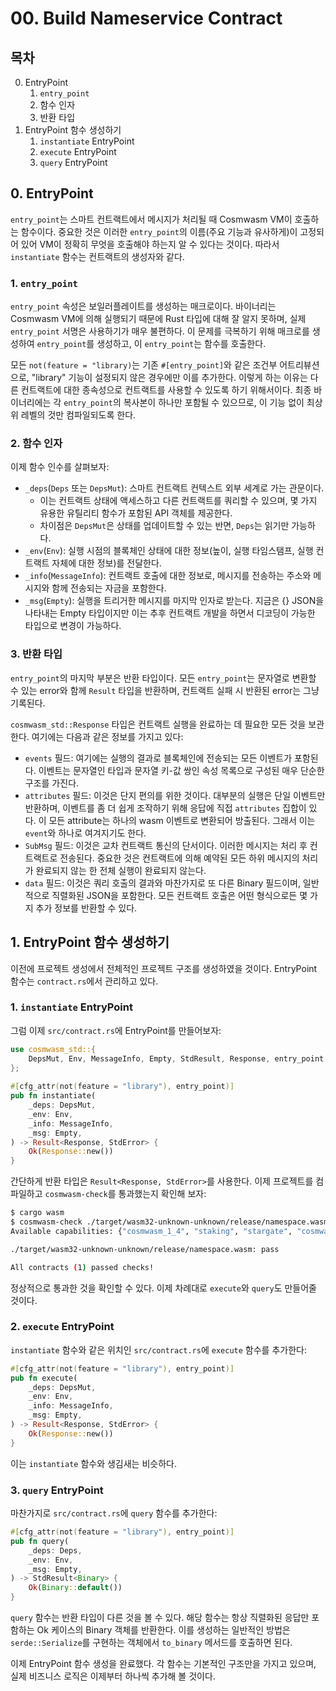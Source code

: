 # 00. Build Nameservice Contract
## 목차
0. EntryPoint
   1. `entry_point`
   2. 함수 인자 
   3. 반환 타입
1. EntryPoint 함수 생성하기
   1. `instantiate` EntryPoint
   2. `execute` EntryPoint
   3. `query` EntryPoint

## 0. EntryPoint
`entry_point`는 스마트 컨트랙트에서 메시지가 처리될 때 Cosmwasm VM이 호출하는 함수이다. 중요한 것은 이러한 `entry_point`의 이름(주요 기능과 유사하게)이 고정되어 있어 VM이 정확히 무엇을 호출해야 하는지 알 수 있다는 것이다. 따라서 `instantiate` 함수는 컨트랙트의 생성자와 같다.  

### 1. `entry_point`
`entry_point` 속성은 보일러플레이트를 생성하는 매크로이다. 바이너리는 Cosmwasm VM에 의해 실행되기 때문에 Rust 타입에 대해 잘 알지 못하며, 실제 `entry_point` 서명은 사용하기가 매우 불편하다. 이 문제를 극복하기 위해 매크로를 생성하여 `entry_point`를 생성하고, 이 `entry_point`는 함수를 호출한다.

모든 `not(feature = "library)`는 기존 `#[entry_point]`와 같은 조건부 어트리뷰션으로, "library" 기능이 설정되지 않은 경우에만 이를 추가한다. 이렇게 하는 이유는 다른 컨트랙트에 대한 종속성으로 컨트랙트를 사용할 수 있도록 하기 위해서이다. 최종 바이너리에는 각 `entry_point`의 복사본이 하나만 포함될 수 있으므로, 이 기능 없이 최상위 레벨의 것만 컴파일되도록 한다. 

### 2. 함수 인자 
이제 함수 인수를 살펴보자:
- `_deps`(`Deps` 또는 `DepsMut`): 스마트 컨트랙트 컨텍스트 외부 세계로 가는 관문이다. 
	- 이는 컨트랙트 상태에 액세스하고 다른 컨트랙트를 쿼리할 수 있으며, 몇 가지 유용한 유틸리티 함수가 포함된 API 객체를 제공한다. 
	- 차이점은 `DepsMut`은 상태를 업데이트할 수 있는 반면, `Deps`는 읽기만 가능하다. 
- `_env`(`Env`): 실행 시점의 블록체인 상태에 대한 정보(높이, 실행 타임스탬프, 실행 컨트랙트 자체에 대한 정보)를 전달한다.
- `_info`(`MessageInfo`): 컨트랙트 호출에 대한 정보로, 메시지를 전송하는 주소와 메시지와 함께 전송되는 자금을 포함한다.
- `_msg`(`Empty`): 실행을 트리거한 메시지를 마지막 인자로 받는다. 지금은 {} JSON을 나타내는 Empty 타입이지만 이는 추후 컨트랙트 개발을 하면서 디코딩이 가능한 타입으로 변경이 가능하다. 

### 3. 반환 타입
`entry_point`의 마지막 부분은 반환 타입이다. 모든 `entry_point`는 문자열로 변환할 수 있는 error와 함께 `Result` 타입을 반환하며, 컨트랙트 실패 시 반환된 error는 그냥 기록된다. 

`cosmwasm_std::Response` 타입은 컨트랙트 실행을 완료하는 데 필요한 모든 것을 보관한다. 여기에는 다음과 같은 정보를 가지고 있다:
- `events` 필드:  여기에는 실행의 결과로 블록체인에 전송되는 모든 이벤트가 포함된다. 이벤트는 문자열인 타입과 문자열 키-값 쌍인 속성 목록으로 구성된 매우 단순한 구조를 가진다.
- `attributes` 필드: 이것은 단지 편의를 위한 것이다. 대부분의 실행은 단일 이벤트만 반환하며, 이벤트를 좀 더 쉽게 조작하기 위해 응답에 직접 `attributes` 집합이 있다. 이 모든 attribute는 하나의 wasm 이벤트로 변환되어 방출된다. 그래서 이는 `event`와 하나로 여겨지기도 한다. 
- `SubMsg` 필드: 이것은 교차 컨트랙트 통신의 단서이다. 이러한 메시지는 처리 후 컨트랙트로 전송된다. 중요한 것은 컨트랙트에 의해 예약된 모든 하위 메시지의 처리가 완료되지 않는 한 전체 실행이 완료되지 않는다.
- `data` 필드: 이것은 쿼리 호출의 결과와 마찬가지로 또 다른 Binary 필드이며, 일반적으로 직렬화된 JSON을 포함한다. 모든 컨트랙트 호출은 어떤 형식으로든 몇 가지 추가 정보를 반환할 수 있다.


## 1. EntryPoint 함수 생성하기
이전에 프로젝트 생성에서 전체적인 프로젝트 구조를 생성하였을 것이다. EntryPoint 함수는 `contract.rs`에서 관리하고 있다.

### 1. `instantiate` EntryPoint
그럼 이제 `src/contract.rs`에 EntryPoint를 만들어보자:
```rust
use cosmwasm_std::{
    DepsMut, Env, MessageInfo, Empty, StdResult, Response, entry_point
};
 
#[cfg_attr(not(feature = "library"), entry_point)]
pub fn instantiate(
	_deps: DepsMut,
	_env: Env,
	_info: MessageInfo,
	_msg: Empty,
) -> Result<Response, StdError> {
	Ok(Response::new())
}
```

간단하게 반환 타입은 `Result<Response, StdError>`를 사용한다. 이제 프로젝트를 컴파일하고 `cosmwasm-check`를 통과했는지 확인해 보자:
```sh
$ cargo wasm
$ cosmwasm-check ./target/wasm32-unknown-unknown/release/namespace.wasm
Available capabilities: {"cosmwasm_1_4", "staking", "stargate", "cosmwasm_1_2", "cosmwasm_1_3", "cosmwasm_2_0", "iterator", "cosmwasm_1_1"}

./target/wasm32-unknown-unknown/release/namespace.wasm: pass

All contracts (1) passed checks!
```

정상적으로 통과한 것을 확인할 수 있다. 이제 차례대로 `execute`와 `query`도 만들어줄 것이다. 


### 2. `execute` EntryPoint
`instantiate` 함수와 같은 위치인 `src/contract.rs`에 `execute` 함수를 추가한다:
```rust
#[cfg_attr(not(feature = "library"), entry_point)]
pub fn execute(
    _deps: DepsMut,
	_env: Env,
	_info: MessageInfo,
	_msg: Empty,
) -> Result<Response, StdError> {
	Ok(Response::new())
}
```
이는 `instantiate` 함수와 생김새는 비슷하다. 

### 3. `query` EntryPoint
마찬가지로 `src/contract.rs`에 `query` 함수를 추가한다:
```rust
#[cfg_attr(not(feature = "library"), entry_point)]
pub fn query(
    _deps: Deps,
	_env: Env, 
    _msg: Empty,
) -> StdResult<Binary> {
    Ok(Binary::default())
}
```

`query` 함수는 반환 타입이 다른 것을 볼 수 있다. 해당 함수는 항상 직렬화된 응답만 포함하는 Ok 케이스의 Binary 객체를 반환한다.  이를 생성하는 일반적인 방법은 `serde::Serialize`를 구현하는 객체에서 `to_binary` 메서드를 호출하면 된다. 

이제 EntryPoint 함수 생성을 완료했다. 각 함수는 기본적인 구조만을 가지고 있으며, 실제 비즈니스 로직은 이제부터 하나씩 추가해 볼 것이다.



